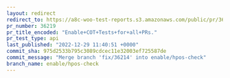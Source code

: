 ```yaml
---
layout: redirect
redirect_to: https://a8c-woo-test-reports.s3.amazonaws.com/public/pr/36219/api/index.html
pr_number: 36219
pr_title_encoded: "Enable+COT+Tests+for+all+PRs."
pr_test_type: api
last_published: "2022-12-29 11:40:51 +0000"
commit_sha: 975d2533b795c3089cdcec11e32003ef725587de
commit_message: "Merge branch 'fix/36214' into enable/hpos-check"
branch_name: enable/hpos-check
---
```

